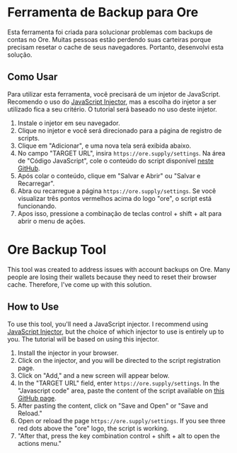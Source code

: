 # Ferramenta de Backup para Ore
Esta ferramenta foi criada para solucionar problemas com backups de contas no Ore. Muitas pessoas estão perdendo suas carteiras porque precisam resetar o cache de seus navegadores. Portanto, desenvolvi esta solução.
## Como Usar
Para utilizar esta ferramenta, você precisará de um injetor de JavaScript. Recomendo o uso do [JavaScript Injector](https://chromewebstore.google.com/detail/javascript-injector/knmnopfmccchnnfdoiddbihbcboeedll?hl=pt-BR), mas a escolha do injetor a ser utilizado fica a seu critério. O tutorial será baseado no uso deste injetor.
1. Instale o injetor em seu navegador.
2. Clique no injetor e você será direcionado para a página de registro de scripts.
3. Clique em "Adicionar", e uma nova tela será exibida abaixo.
4. No campo "TARGET URL", insira `https://ore.supply/settings`. Na área de "Código JavaScript", cole o conteúdo do script disponível [neste GitHub](https://github.com/DravenOcarrasco/Ore-Backup-Tool/blob/main/OreBackupTool.js).
5. Após colar o conteúdo, clique em "Salvar e Abrir" ou "Salvar e Recarregar".
6. Abra ou recarregue a página `https://ore.supply/settings`. Se você visualizar três pontos vermelhos acima do logo "ore", o script está funcionando.
7. Apos isso, pressione a combinação de teclas control + shift + alt para abrir o menu de ações.


# Ore Backup Tool
This tool was created to address issues with account backups on Ore. Many people are losing their wallets because they need to reset their browser cache. Therefore, I've come up with this solution.
## How to Use
To use this tool, you'll need a JavaScript injector. I recommend using [JavaScript Injector](https://chromewebstore.google.com/detail/javascript-injector/knmnopfmccchnnfdoiddbihbcboeedll?hl=pt-BR), but the choice of which injector to use is entirely up to you. The tutorial will be based on using this injector.
1. Install the injector in your browser.
2. Click on the injector, and you will be directed to the script registration page.
3. Click on "Add," and a new screen will appear below.
4. In the "TARGET URL" field, enter `https://ore.supply/settings`. In the "Javascript code" area, paste the content of the script available on [this GitHub page](https://github.com/DravenOcarrasco/Ore-Backup-Tool/blob/main/OreBackupTool.js).
5. After pasting the content, click on "Save and Open" or "Save and Reload."
6. Open or reload the page `https://ore.supply/settings`. If you see three red dots above the "ore" logo, the script is working.
7. "After that, press the key combination control + shift + alt to open the actions menu."
